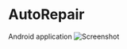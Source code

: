 # AutoRepair
Android application
![Screenshot](https://github.com/Lara-GH/AutoRepair/blob/master/screenshots.png)

